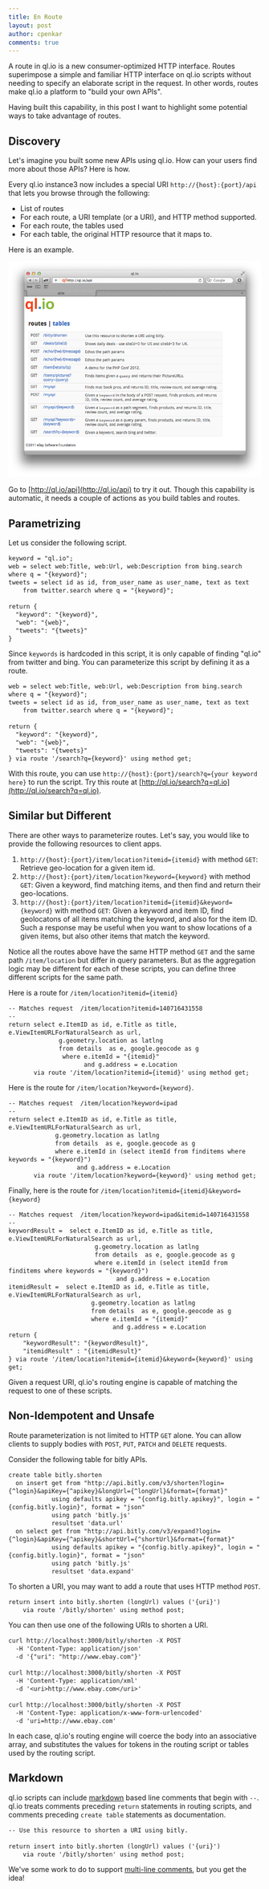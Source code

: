 ```yaml
---
title: En Route
layout: post
author: cpenkar
comments: true
---
```


A route in ql.io is a new consumer-optimized HTTP interface. Routes superimpose a simple and familiar HTTP interface on ql.io scripts without needing to specify an elaborate script in the request. In other words, routes make ql.io a platform to "build your own APIs". 
  
Having built this capability, in this post I want to highlight some potential ways to take advantage of routes.

<!-- more -->

## Discovery

Let's imagine you built some new APIs using ql.io. How can your users find more about those APIs? Here is how.

Every ql.io instance3 now includes a special URI `http://{host}:{port}/api` that lets you browse through the following:

* List of routes
* For each route, a URI template (or a URI), and HTTP method supported.
* For each route, the tables used
* For each table, the original HTTP resource that it maps to.

Here is an example.

[![API browsing](/images/2012-03-12-en-route-1.png)](http://ql.io/api)

Go to [http://ql.io/api](http://ql.io/api) to try it out. Though this capability is automatic, it needs a couple of actions as you build tables and routes.

## Parametrizing

Let us consider the following script.

    keyword = "ql.io";
    web = select web:Title, web:Url, web:Description from bing.search where q = "{keyword}";
    tweets = select id as id, from_user_name as user_name, text as text
        from twitter.search where q = "{keyword}";
 
    return {
      "keyword": "{keyword}",
      "web": "{web}",
      "tweets": "{tweets}"
    }
	
Since `keywords` is hardcoded in this script, it is only capable of finding "ql.io" from twitter and bing. You can parameterize this script by defining it as a route.

    web = select web:Title, web:Url, web:Description from bing.search where q = "{keyword}";
    tweets = select id as id, from_user_name as user_name, text as text
        from twitter.search where q = "{keyword}";
 
    return {
      "keyword": "{keyword}",
      "web": "{web}",
      "tweets": "{tweets}"
    } via route '/search?q={keyword}' using method get;

With this route, you can use `http://{host}:{port}/search?q={your keyword here}` to run the script. Try this route at [http://ql.io/search?q=ql.io](http://ql.io/search?q=ql.io).

## Similar but Different

There are other ways to parameterize routes. Let's say, you would like to provide the following resources to client apps.

1. `http://{host}:{port}/item/location?itemid={itemid}` with method `GET`: Retrieve geo-location for a given item id.
2. `http://{host}:{port}/item/location?keyword={keyword}` with method `GET`: Given a keyword, find matching items, and then find and return their geo-locations.
3. `http://{host}:{port}/item/location?itemid={itemid}&keyword={keyword}` with method `GET`: Given a keyword and item ID, find geolocatons of all items matching the keyword, and also for the item ID. Such a response may be useful when you want to show locations of a given items, but also other items that match the keyword. 

Notice all the routes above have the same HTTP method `GET` and the same path `/item/location` but differ in query parameters. But as the aggregation logic may be different for each of these scripts, you can define three different scripts for the same path.

Here is a route for `/item/location?itemid={itemid}`
 
    -- Matches request  /item/location?itemid=140716431558 
    --
	return select e.ItemID as id, e.Title as title, e.ViewItemURLForNaturalSearch as url, 
                  g.geometry.location as latlng
                  from details  as e, google.geocode as g
  	               where e.itemId = "{itemid}"
                         and g.address = e.Location
           via route '/item/location?itemid={itemid}' using method get;
   
Here is the route for `/item/location?keyword={keyword}`.

    -- Matches request  /item/location?keyword=ipad 
    --
	return select e.ItemID as id, e.Title as title, e.ViewItemURLForNaturalSearch as url, 
                 g.geometry.location as latlng
                 from details  as e, google.geocode as g
                 where e.itemId in (select itemId from finditems where keywords = "{keyword}")
                       and g.address = e.Location
           via route '/item/location?keyword={keyword}' using method get;
        
Finally, here is the route for `/item/location?itemid={itemid}&keyword={keyword}`

    -- Matches request  /item/location?keyword=ipad&itemid=140716431558 
    --
	keywordResult =  select e.ItemID as id, e.Title as title, e.ViewItemURLForNaturalSearch as url, 
                            g.geometry.location as latlng
                            from details  as e, google.geocode as g
  	                        where e.itemId in (select itemId from finditems where keywords = "{keyword}")
                                  and g.address = e.Location
	itemidResult =  select e.ItemID as id, e.Title as title, e.ViewItemURLForNaturalSearch as url, 
                           g.geometry.location as latlng
  	                       from details  as e, google.geocode as g
  	                       where e.itemId = "{itemid}"
                                 and g.address = e.Location
    return {
	    "keywordResult": "{keywordResult}",
        "itemidResult" : "{itemidResult}"
    } via route '/item/location?itemid={itemid}&keyword={keyword}' using get;

Given a request URI, ql.io's routing engine is capable of matching the request to one of these scripts.

## Non-Idempotent and Unsafe

Route parameterization is not limited to HTTP `GET` alone. You can allow clients to supply bodies with `POST`, `PUT`, `PATCH` and `DELETE` requests.

Consider the following table for bitly APIs.

    create table bitly.shorten
      on insert get from "http://api.bitly.com/v3/shorten?login={^login}&apiKey={^apikey}&longUrl={^longUrl}&format={format}"
                using defaults apikey = "{config.bitly.apikey}", login = "{config.bitly.login}", format = "json"
                using patch 'bitly.js'
                resultset 'data.url'
      on select get from "http://api.bitly.com/v3/expand?login={^login}&apiKey={^apikey}&shortUrl={^shortUrl}&format={format}"
                using defaults apikey = "{config.bitly.apikey}", login = "{config.bitly.login}", format = "json"
                using patch 'bitly.js'
                resultset 'data.expand'

To shorten a URI, you may want to add a route that uses HTTP method `POST`.

    return insert into bitly.shorten (longUrl) values ('{uri}')
        via route '/bitly/shorten' using method post;

You can then use one of the following URIs to shorten a URI.

    curl http://localhost:3000/bitly/shorten -X POST 
      -H 'Content-Type: application/json' 
      -d '{"uri": "http://www.ebay.com"}'

    curl http://localhost:3000/bitly/shorten -X POST 
      -H 'Content-Type: application/xml' 
      -d '<uri>http://www.ebay.com</uri>'

    curl http://localhost:3000/bitly/shorten -X POST 
      -H 'Content-Type: application/x-www-form-urlencoded' 
      -d 'uri=http://www.ebay.com'

In each case, ql.io's routing engine will coerce the body into an associative array, and substitutes the values for tokens in the routing script or tables used by the routing script.

## Markdown

ql.io scripts can include [markdown](http://daringfireball.net/projects/markdown/) based line comments that begin with `--`. ql.io treats comments preceding `return` statements in routing scripts, and comments preceding `create table` statements as documentation.

    -- Use this resource to shorten a URI using bitly.

    return insert into bitly.shorten (longUrl) values ('{uri}')
        via route '/bitly/shorten' using method post;

We've some work to do to support [multi-line comments](https://github.com/ql-io/ql.io/issues/340), but you get the idea!